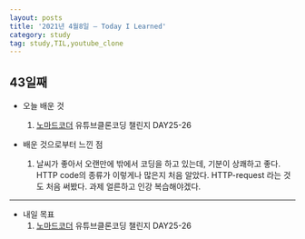 ```yaml
---
layout: posts
title: '2021년 4월8일 — Today I Learned'
category: study
tag: study,TIL,youtube_clone
---
```


## 43일째

- 오늘 배운 것
  1. [노마드코더][1] 유튜브클론코딩 챌린지 DAY25-26

- 배운 것으로부터 느낀 점
  1. 날씨가 좋아서 오랜만에 밖에서 코딩을 하고 있는데, 기분이 상쾌하고 좋다. HTTP code의 종류가 이렇게나 많은지 처음 알았다. HTTP-request 라는 것도 처음 써봤다. 과제 얼른하고 인강 복습해야겠다.
---

- 내일 목표
  1. [노마드코더][1] 유튜브클론코딩 챌린지 DAY25-26

[1]: https://nomadcoders.co/ '노마드코더'

